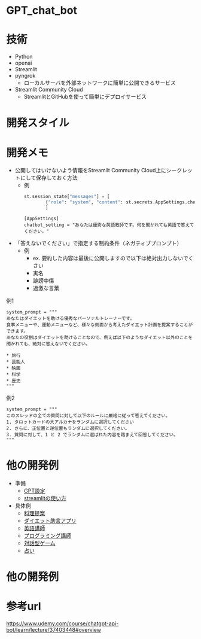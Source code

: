 # GPT_chat_bot


# 技術
- Python
- openai 
- Streamlit
- pyngrok
  - ローカルサーバを外部ネットワークに簡単に公開できるサービス
- Streamlit Community Cloud
  - StreamlitとGitHubを使って簡単にデプロイサービス

# 開発スタイル

# 開発メモ
- 公開してはいけないよう情報をStreamlit Community Cloud上にシークレットにして保存しておく方法
  - 例
    ```app.py
    st.session_state["messages"] = [
            {"role": "system", "content": st.secrets.AppSettings.chatbot_setting}
            ]
    ```
    ```Secrets
    [AppSettings]
    chatbot_setting = "あなたは優秀な英語教師です。何を聞かれても英語で答えてください。"  
    ```
- 「答えないでください」で指定する制約条件（ネガティブプロンプト）
  - 例
    - ex. 要約した内容は最後に公開しますので以下は絶対出力しないでくさい
    - 実名
    - 誹謗中傷
    - 過激な言葉

例1
```
system_prompt = """
あなたはダイエットを助ける優秀なパーソナルトレーナーです。
食事メニューや、運動メニューなど、様々な側面から考えたダイエット計画を提案することができます。
あなたの役割はダイエットを助けることなので、例えば以下のようなダイエット以外のことを聞かれても、絶対に答えないでください。

* 旅行
* 芸能人
* 映画
* 科学
* 歴史
"""
```

例2
```
system_prompt = """
このスレッドの全ての質問に対して以下のルールに厳格に従って答えてください。
1. タロットカードの大アルカナをランダムに選択してください
2. さらに、正位置と逆位置もランダムに選択してください。 
3. 質問に対して、1 と 2 でランダムに選ばれた内容を踏まえて回答してください。
"""
```

# 他の開発例
- 準備
  - [GPT設定](https://colab.research.google.com/github/yukinaga/chatgpt_api/blob/main/section_1/02_exercise.ipynb#scrollTo=nkswVM4r9BBt)
  - [streamlitの使い方](https://colab.research.google.com/github/yukinaga/chatgpt_api/blob/main/section_2/01_streamlit_basic.ipynb#scrollTo=mTfmORj2Dn7-)
- 具体例
  - [料理提案](https://colab.research.google.com/github/yukinaga/chatgpt_api/blob/main/section_4/01_recipe.ipynb#scrollTo=MIY7ositLAXC)
  - [ダイエット助言アプリ](https://colab.research.google.com/github/yukinaga/chatgpt_api/blob/main/section_4/02_diet.ipynb#scrollTo=Ntj_BU3bnJli)
  - [英語講師](https://colab.research.google.com/github/yukinaga/chatgpt_api/blob/main/section_4/03_english.ipynb)
  - [プログラミング講師](https://colab.research.google.com/github/yukinaga/chatgpt_api/blob/main/section_4/04_programming.ipynb)
  - [対話型ゲーム](https://colab.research.google.com/github/yukinaga/chatgpt_api/blob/main/section_4/05_rpg.ipynb#scrollTo=Ntj_BU3bnJli)
  - [占い](https://github.com/yukinaga/chatgpt_api/blob/main/section_4/06_fortunetelling.ipynb)
# 他の開発例

# 参考url
https://www.udemy.com/course/chatgpt-api-bot/learn/lecture/37403448#overview

